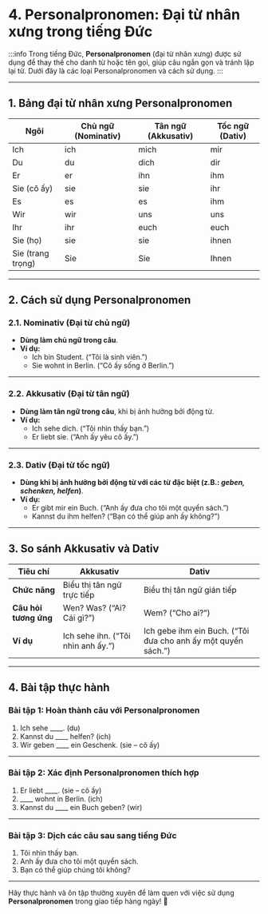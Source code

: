# 4. Personalpronomen: Đại từ nhân xưng trong tiếng Đức 
:::info
Trong tiếng Đức, **Personalpronomen** (đại từ nhân xưng) được sử dụng để thay thế cho danh từ hoặc tên gọi, giúp câu ngắn gọn và tránh lặp lại từ. Dưới đây là các loại Personalpronomen và cách sử dụng.
:::

---

## **1. Bảng đại từ nhân xưng Personalpronomen**

| **Ngôi**              | **Chủ ngữ (Nominativ)** | **Tân ngữ (Akkusativ)** | **Tốc ngữ (Dativ)** |
|-----------------------|-------------------------|-------------------------|---------------------|
| Ich                  | ich                     | mich                    | mir                 |
| Du                   | du                      | dich                    | dir                 |
| Er                   | er                      | ihn                     | ihm                 |
| Sie (cô ấy)          | sie                     | sie                     | ihr                 |
| Es                   | es                      | es                      | ihm                 |
| Wir                  | wir                     | uns                     | uns                 |
| Ihr                  | ihr                     | euch                    | euch                |
| Sie (họ)             | sie                     | sie                     | ihnen               |
| Sie (trang trọng)    | Sie                     | Sie                     | Ihnen               |

---

## **2. Cách sử dụng Personalpronomen**

### **2.1. Nominativ (Đại từ chủ ngữ)**
- **Dùng làm chủ ngữ trong câu**.
- **Ví dụ:**
  - Ich bin Student. (“Tôi là sinh viên.”)
  - Sie wohnt in Berlin. (“Cô ấy sống ở Berlin.”)

---

### **2.2. Akkusativ (Đại từ tân ngữ)**
- **Dùng làm tân ngữ trong câu**, khi bị ảnh hưởng bởi động từ.
- **Ví dụ:**
  - Ich sehe dich. (“Tôi nhìn thấy bạn.”)
  - Er liebt sie. (“Anh ấy yêu cô ấy.”)

---

### **2.3. Dativ (Đại từ tốc ngữ)**
- **Dùng khi bị ảnh hưởng bởi động từ với các từ đặc biệt (z.B.: _geben, schenken, helfen_)**.
- **Ví dụ:**
  - Er gibt mir ein Buch. (“Anh ấy đưa cho tôi một quyển sách.”)
  - Kannst du ihm helfen? (“Bạn có thể giúp anh ấy không?”)

---

## **3. So sánh Akkusativ và Dativ**

| **Tiêu chí**            | **Akkusativ**                          | **Dativ**                            |
|-------------------------|-----------------------------------------|---------------------------------------|
| **Chức năng**           | Biểu thị tân ngữ trực tiếp             | Biểu thị tân ngữ gián tiếp           |
| **Câu hỏi tương ứng**   | Wen? Was? (“Ai? Cái gì?”)              | Wem? (“Cho ai?”)                     |
| **Ví dụ**               | Ich sehe ihn. (“Tôi nhìn anh ấy.”)     | Ich gebe ihm ein Buch. (“Tôi đưa cho anh ấy một quyển sách.”) |

---

## **4. Bài tập thực hành**

### **Bài tập 1: Hoàn thành câu với Personalpronomen**
1. Ich sehe ____. (du)  
2. Kannst du ____ helfen? (ich)  
3. Wir geben ____ ein Geschenk. (sie – cô ấy)  

---

### **Bài tập 2: Xác định Personalpronomen thích hợp**
1. Er liebt ____. (sie – cô ấy)  
2. ____ wohnt in Berlin. (ich)  
3. Kannst du ____ ein Buch geben? (wir)  

---

### **Bài tập 3: Dịch các câu sau sang tiếng Đức**
1. Tôi nhìn thấy bạn.  
2. Anh ấy đưa cho tôi một quyển sách.  
3. Bạn có thể giúp chúng tôi không?  

---

Hãy thực hành và ôn tập thường xuyên để làm quen với việc sử dụng **Personalpronomen** trong giao tiếp hàng ngày! 🚀
